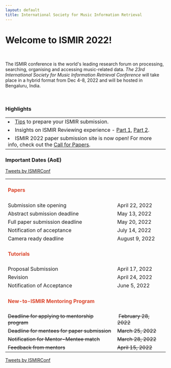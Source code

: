 ```yaml
---
layout: default
title: International Society for Music Information Retrieval
---
```

# Welcome to ISMIR 2022!

<br>
<p>The ISMIR conference is the world's leading research forum on processing, searching, organising and accessing music-related data. <em>The 23rd International Society for Music Information Retrieval Conference</em> will take place in a hybrid format from Dec 4-8, 2022 and will be hosted in Bengaluru, India.</p>
<br>

<h3>Highlights</h3>
<table class="scrolldown" rules=none>
		<tbody>
			<tr>
				<td><li data-stringify-indent="0" data-stringify-border="0"><a href="https://ismir2021.ismir.net/blog/preparing/">Tips</a> to prepare your ISMIR submission.</li></td>
			</tr>
			<tr>
				<td><li data-stringify-indent="0" data-stringify-border="0">Insights on ISMIR Reviewing experience - <a href="https://ismir2021.ismir.net/blog/insights/">Part 1</a>, <a href="https://ismir2021.ismir.net/blog/insights2/">Part 2</a>.</li></td>
			</tr>
			<tr>
				<td><li>ISMIR 2022 paper submission site is now open! For more info, check out the <a href="https://ismir2022.ismir.net/calls/cfp">Call for Papers</a>.</li></td>
			</tr>
		</tbody>
</table>

<h3>Important Dates (AoE)</h3>

<div class="othertwitter"><a class="twitter-timeline" data-width="400" data-height="550" href="https://twitter.com/ISMIRConf?ref_src=twsrc%5Etfw">Tweets by ISMIRConf</a> <script async src="https://platform.twitter.com/widgets.js" charset="utf-8"></script></div>

<table class="timelinetable" rules=none>
    <tr class="timelinesection">
        <td><h4><span style="color:#DB442A">Papers</span></h4></td>
        <td> </td>
    </tr>
    <tr class="timelinesection">
        <td>Submission site opening</td>
        <td> April 22, 2022 </td>
    </tr>
    <tr class="timelinesection">
        <td>Abstract submission deadline</td>
        <td> May 13, 2022 </td>
    </tr>
    <tr class="timelinesection">
        <td>Full paper submission deadline</td>
        <td> May 20, 2022 </td>
    </tr>
    <tr class="timelinesection">
        <td>Notification of acceptance</td>
        <td> July 14, 2022 </td>
    </tr>
    <tr class="timelinesection">
        <td>Camera ready deadline</td>
        <td> August 9, 2022 </td>
    </tr>
    <tr class="timelinesection">
        <td><h4><span style="color:#DB442A">Tutorials</span></h4></td>
        <td> </td>
    </tr>
    <tr class="timelinesection">
        <td>Proposal Submission</td>
        <td> April 17, 2022 </td>
    </tr>
    <tr class="timelinesection">
        <td>Revision</td>
        <td>April 24, 2022</td>
    </tr>
    <tr class="timelinesection">
        <td>Notification of Acceptance</td>
        <td>June 5, 2022</td>
    </tr>
    <tr class="timelinesection">
        <td><h4><span style="color:#DB442A">New-to-ISMIR Mentoring Program</span></h4></td>
        <td> </td>
    </tr>
    <tr class="timelinesection">
        <td><span style="text-decoration:line-through">Deadline for applying to mentorship program</span></td>
        <td>&nbsp;<span style="text-decoration:line-through">February 28, 2022</span></td>
    </tr>
    <tr class="timelinesection">
        <td><span style="text-decoration:line-through">Deadline for mentees for paper submission</span></td>
        <td><span style="text-decoration:line-through">March 25, 2022</span></td>
    </tr>
    <tr class="timelinesection">
        <td><span style="text-decoration:line-through">Notification for Mentor-Mentee match</span></td>
        <td><span style="text-decoration:line-through">March 28, 2022</span></td>
    </tr>
    <tr class="timelinesection">
        <td><span style="text-decoration:line-through">Feedback from mentors</span></td>
        <td><span style="text-decoration:line-through">April 15, 2022</span></td>
    </tr>
</table>

<div class="mobiletwitter"><a class="twitter-timeline" data-width="500" data-height="400" href="https://twitter.com/ISMIRConf?ref_src=twsrc%5Etfw">Tweets by ISMIRConf</a> <script async src="https://platform.twitter.com/widgets.js" charset="utf-8"></script></div>
<br>
<br>